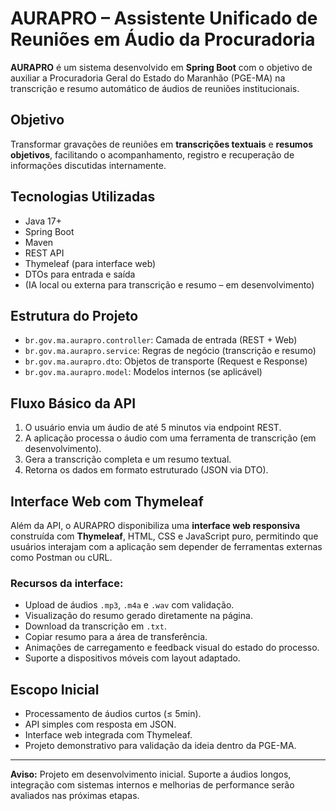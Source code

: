 # AURAPRO – Assistente Unificado de Reuniões em Áudio da Procuradoria

**AURAPRO** é um sistema desenvolvido em **Spring Boot** com o objetivo de auxiliar a Procuradoria Geral do Estado do Maranhão (PGE-MA) na transcrição e resumo automático de áudios de reuniões institucionais.

## Objetivo

Transformar gravações de reuniões em **transcrições textuais** e **resumos objetivos**, facilitando o acompanhamento, registro e recuperação de informações discutidas internamente.

## Tecnologias Utilizadas

* Java 17+
* Spring Boot
* Maven
* REST API
* Thymeleaf (para interface web)
* DTOs para entrada e saída
* (IA local ou externa para transcrição e resumo – em desenvolvimento)

## Estrutura do Projeto

* `br.gov.ma.aurapro.controller`: Camada de entrada (REST + Web)
* `br.gov.ma.aurapro.service`: Regras de negócio (transcrição e resumo)
* `br.gov.ma.aurapro.dto`: Objetos de transporte (Request e Response)
* `br.gov.ma.aurapro.model`: Modelos internos (se aplicável)

## Fluxo Básico da API

1. O usuário envia um áudio de até 5 minutos via endpoint REST.
2. A aplicação processa o áudio com uma ferramenta de transcrição (em desenvolvimento).
3. Gera a transcrição completa e um resumo textual.
4. Retorna os dados em formato estruturado (JSON via DTO).

## Interface Web com Thymeleaf

Além da API, o AURAPRO disponibiliza uma **interface web responsiva** construída com **Thymeleaf**, HTML, CSS e JavaScript puro, permitindo que usuários interajam com a aplicação sem depender de ferramentas externas como Postman ou cURL.

### Recursos da interface:

* Upload de áudios `.mp3`, `.m4a` e `.wav` com validação.
* Visualização do resumo gerado diretamente na página.
* Download da transcrição em `.txt`.
* Copiar resumo para a área de transferência.
* Animações de carregamento e feedback visual do estado do processo.
* Suporte a dispositivos móveis com layout adaptado.

## Escopo Inicial

* Processamento de áudios curtos (≤ 5min).
* API simples com resposta em JSON.
* Interface web integrada com Thymeleaf.
* Projeto demonstrativo para validação da ideia dentro da PGE-MA.

---

**Aviso:** Projeto em desenvolvimento inicial. Suporte a áudios longos, integração com sistemas internos e melhorias de performance serão avaliados nas próximas etapas.
